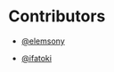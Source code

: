 # Contributors

- [@elemsony](https://github.com/elemson)

- [@ifatoki](https://github.com/ifatoki)
